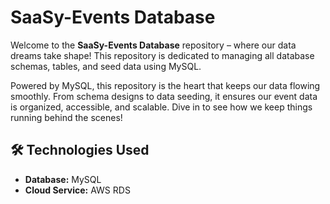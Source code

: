 # SaaSy-Events Database

Welcome to the **SaaSy-Events Database** repository – where our data dreams take shape! This repository is dedicated to managing all database schemas, tables, and seed data using MySQL.

Powered by MySQL, this repository is the heart that keeps our data flowing smoothly. From schema designs to data seeding, it ensures our event data is organized, accessible, and scalable. Dive in to see how we keep things running behind the scenes!

## 🛠️ Technologies Used
- **Database:** MySQL
- **Cloud Service:** AWS RDS
